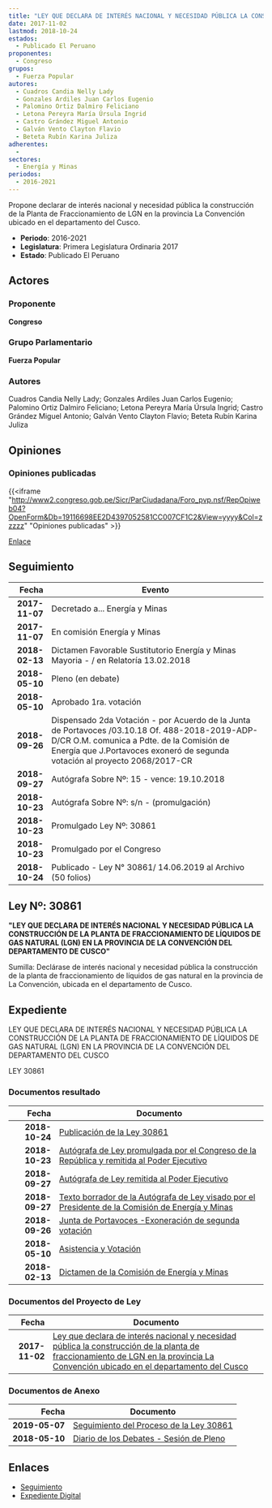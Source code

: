 ```yaml
---
title: "LEY QUE DECLARA DE INTERÉS NACIONAL Y NECESIDAD PÚBLICA LA CONSTRUCCÍÓN DE LA PLANTA DE FRACCIONAMIENTO DEL LGN EN LA PROVINCIA LA CONVENCIÓN UBICADO EN EL DEPARTAMENTO DEL CUSCO"
date: 2017-11-02
lastmod: 2018-10-24
estados: 
  - Publicado El Peruano
proponentes: 
  - Congreso
grupos: 
  - Fuerza Popular
autores: 
  - Cuadros Candia Nelly Lady
  - Gonzales Ardiles Juan Carlos Eugenio
  - Palomino Ortiz Dalmiro Feliciano
  - Letona Pereyra María Úrsula Ingrid
  - Castro Grández Miguel Antonio
  - Galván Vento Clayton Flavio
  - Beteta Rubín Karina Juliza
adherentes: 
  - 
sectores: 
  - Energía y Minas
periodos: 
  - 2016-2021
---
```


Propone declarar de interés nacional y necesidad pública la construcción de la Planta de Fraccionamiento de LGN en la provincia La Convención ubicado en el departamento del Cusco.

- **Periodo**: 2016-2021
- **Legislatura**: Primera Legislatura Ordinaria 2017
- **Estado**: Publicado El Peruano

## Actores

### Proponente

**Congreso**

### Grupo Parlamentario

**Fuerza Popular**

### Autores

Cuadros Candia Nelly Lady; Gonzales Ardiles Juan Carlos Eugenio; Palomino Ortiz Dalmiro Feliciano; Letona Pereyra María Úrsula Ingrid; Castro Grández Miguel Antonio; Galván Vento Clayton Flavio; Beteta Rubín Karina Juliza


## Opiniones

### Opiniones publicadas

{{<iframe "http://www2.congreso.gob.pe/Sicr/ParCiudadana/Foro_pvp.nsf/RepOpiweb04?OpenForm&Db=19116698EE2D4397052581CC007CF1C2&View=yyyy&Col=zzzzz" "Opiniones publicadas" >}}

[Enlace](http://www2.congreso.gob.pe/Sicr/ParCiudadana/Foro_pvp.nsf/RepOpiweb04?OpenForm&Db=19116698EE2D4397052581CC007CF1C2&View=yyyy&Col=zzzzz)

## Seguimiento

| Fecha | Evento |
|------:|--------|
| **2017-11-07** | Decretado a... Energía y Minas|
| **2017-11-07** | En comisión Energía y Minas|
| **2018-02-13** | Dictamen Favorable Sustitutorio Energía y Minas Mayoria - / en Relatoría 13.02.2018|
| **2018-05-10** | Pleno (en debate)|
| **2018-05-10** | Aprobado 1ra. votación|
| **2018-09-26** | Dispensado 2da Votación - por Acuerdo de la Junta de Portavoces /03.10.18 Of. 488-2018-2019-ADP-D/CR O.M. comunica a Pdte. de la Comisión de Energía que J.Portavoces exoneró de segunda votación al proyecto 2068/2017-CR|
| **2018-09-27** | Autógrafa Sobre Nº: 15 - vence: 19.10.2018|
| **2018-10-23** | Autógrafa Sobre Nº: s/n - (promulgación)|
| **2018-10-23** | Promulgado Ley Nº: 30861|
| **2018-10-23** | Promulgado por el Congreso|
| **2018-10-24** | Publicado - Ley N° 30861/ 14.06.2019 al Archivo (50 folios)|

## Ley Nº: 30861

**"LEY QUE DECLARA DE INTERÉS NACIONAL Y NECESIDAD PÚBLICA LA CONSTRUCCIÓN DE LA PLANTA DE FRACCIONAMIENTO DE LÍQUIDOS DE GAS NATURAL (LGN) EN LA PROVINCIA DE LA CONVENCIÓN DEL DEPARTAMENTO DE CUSCO"**

Sumilla: Declárase de interés nacional y necesidad pública la construcción de la planta de fraccionamiento de líquidos de gas natural en la provincia de La Convención, ubicada en el departamento de Cusco.


## Expediente

LEY QUE DECLARA DE INTERÉS NACIONAL Y NECESIDAD PÚBLICA LA CONSTRUCCIÓN DE LA PLANTA DE FRACCIONAMIENTO DE LÍQUIDOS DE GAS NATURAL (LGN) EN LA PROVINCIA DE LA CONVENCIÓN DEL DEPARTAMENTO DEL CUSCO

LEY 30861


### Documentos resultado

| Fecha | Documento |
|------:|--------|
| **2018-10-24** | [Publicación de la Ley 30861](http://www.leyes.congreso.gob.pe/Documentos/2016_2021/ADLP/Normas_Legales/30861-LEY.pdf) |
| **2018-10-23** | [Autógrafa de Ley promulgada por el Congreso de la República y remitida al Poder Ejecutivo](http://www.leyes.congreso.gob.pe/Documentos/2016_2021/ADLP/Texto_Aprobado/AU0206820181023.pdf) |
| **2018-09-27** | [Autógrafa de Ley remitida al Poder Ejecutivo](http://www.leyes.congreso.gob.pe/Documentos/2016_2021/Autografas/Ley_y_de_Resolucion_Legislativa/AU0206820180927.PDF) |
| **2018-09-27** | [Texto borrador de la Autógrafa de Ley visado por el Presidente de la Comisión de Energía y Minas](http://www.leyes.congreso.gob.pe/Documentos/2016_2021/Texto_Borrador_de_Autografa/BAU0206820180927.pdf) |
| **2018-09-26** | [Junta de Portavoces -Exoneración de segunda votación](http://www.leyes.congreso.gob.pe/Documentos/2016_2021/Acuerdos/Junta_Portavoces/AJPSV0206820180926..pdf) |
| **2018-05-10** | [Asistencia y Votación](http://www.leyes.congreso.gob.pe/Documentos/2016_2021/Asistencia_y_Votacion/Proyectos_de_Ley/AV0206820180510..pdf) |
| **2018-02-13** | [Dictamen de la Comisión de Energía y Minas](http://www.leyes.congreso.gob.pe/Documentos/2016_2021/Dictamenes/Proyectos_de_Ley/02068DC11MAY20180213..pdf) |

### Documentos del Proyecto de Ley

| Fecha | Documento |
|------:|--------|
| **2017-11-02** | [Ley que declara de interés nacional y necesidad pública la construcción de la planta de fraccionamiento de LGN en la provincia La Convención ubicado en el departamento del Cusco](http://www.leyes.congreso.gob.pe/Documentos/2016_2021/Proyectos_de_Ley_y_de_Resoluciones_Legislativas/PL0206820171102.pdf) |

### Documentos de Anexo

| Fecha | Documento |
|------:|--------|
| **2019-05-07** | [Seguimiento del Proceso de la Ley 30861](http://www.leyes.congreso.gob.pe/Documentos/2016_2021/Seguimiento_de_Proyectos_de_Ley/02068PL20190507.pdf) |
| **2018-05-10** | [Diario de los Debates - Sesión de Pleno](http://www2.congreso.gob.pe/Sicr/DiarioDebates/Publicad.nsf/SesionesPleno/05256D6E0073DFE90525828A005B39B2/$FILE/SLO-2017-11.pdf) |

## Enlaces 

- [Seguimiento](http://www2.congreso.gob.pe/Sicr/TraDocEstProc/CLProLey2016.nsf/f7fff46988ca05b1052578e100829cc7/67062fb21cdbd82a052581cc007d7473?OpenDocument)
- [Expediente Digital](http://www2.congreso.gob.pe/Sicr/TraDocEstProc/CLProLey2016.nsf/f7fff46988ca05b1052578e100829cc7/67062fb21cdbd82a052581cc007d7473?OpenDocument&Click=05257FB7005EB655.eb71d0cf91d8294e05256cdf006b5706/$Body/0.1C6C)
